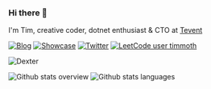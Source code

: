 ### Hi there 👋

I'm Tim, creative coder, dotnet enthusiast & CTO at [Tevent](https://www.tevent.com/)

[![Blog](https://img.shields.io/badge/blog-link-green?style=flat-square)](https://timmoth.com/posts)
[![Showcase](https://img.shields.io/badge/showcase-link-green?style=flat-square)](https://timmoth.com/showcase)
[![Twitter](https://img.shields.io/badge/twitter-link-green?style=flat-square)](https://twitter.com/Timmoth_j)
[![LeetCode user timmoth](https://img.shields.io/badge/dynamic/json?style=flat-square&labelColor=gray&color=green&label=solved&query=solved&url=https%3A%2F%2Fleetcode-badge.vercel.app%2Fapi%2Fusers%2Ftimmoth&logo=leetcode&logoColor=green)](https://leetcode.com/timmoth/)

![Dexter](https://live.staticflickr.com/65535/48104889916_32a2084896_n.jpg "Dexter")

![Github stats overview](https://raw.githubusercontent.com/Timmoth/github-stats/master/generated/overview.svg)
![Github stats languages](https://raw.githubusercontent.com/Timmoth/github-stats/master/generated/languages.svg)
